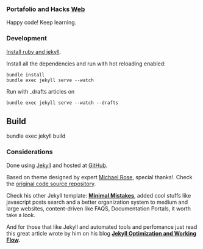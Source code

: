 ### Portafolio and Hacks [Web](https://elephwebb.github.io)

Happy code! Keep learning.

### Development
[Install ruby and jekyll](https://jekyllrb.com/docs/installation/ubuntu/).

Install all the dependencies and run with hot reloading enabled:
```
bundle install
bundle exec jekyll serve --watch
```

Run with _drafts articles on

```
bundle exec jekyll serve --watch --drafts
```

## Build

bundle exec jekyll build

### Considerations

Done using [Jekyll](https://jekyllrb.com/) and hosted at [GitHub](https://pages.github.com/).

Based on theme designed by expert [Michael Rose](https://mademistakes.com/), special thanks!. 
Check the [original code source repository](https://github.com/mmistakes/jekyll-theme-basically-basic).

Check his other Jekyll template: **[Minimal Mistakes](https://github.com/mmistakes/minimal-mistakes)**, added cool stuffs like javascript posts search and a better organization system to medium and large websites, content-driven like FAQS, Documentation Portals, it worth take a look. 

And for those that like Jekyll and automated tools and perfomance just read this great article wrote by him on his blog **[Jekyll Optimization and Working Flow](https://mademistakes.com/articles/using-jekyll-2017/).**

